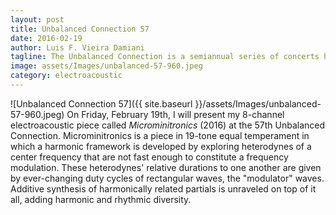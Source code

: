 ```yaml
---
layout: post
title: Unbalanced Connection 57
date: 2016-02-19
author: Luis F. Vieira Damiani
tagline: The Unbalanced Connection is a semiannual series of concerts hosted by the University of Florida and dedicated to electroacoustic music.
image: assets/Images/unbalanced-57-960.jpeg
category: electroacoustic
---
```


<span class="image right">![Unbalanced Connection 57]({{ site.baseurl }}/assets/Images/unbalanced-57-960.jpeg)</span>
On Friday, February 19th, I will present my 8-channel electroacoustic piece called *Microminitronics* (2016) at the 57th Unbalanced Connection. Microminitronics is a piece in 19-tone equal temperament in which a harmonic framework is developed by exploring heterodynes of a center frequency that are not fast enough to constitute a frequency modulation. These heterodynes' relative durations to one another are given by ever-changing duty cycles of rectangular waves, the "modulator" waves. Additive synthesis of harmonically related partials is unraveled on top of it all, adding harmonic and rhythmic diversity.